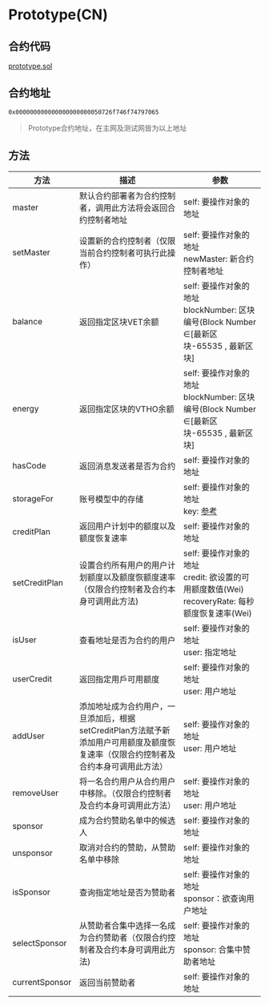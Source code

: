 # Prototype(CN)

## 合约代码
  
 [prototype.sol](https://github.com/vechain/thor/blob/master/builtin/gen/prototype.sol)
 
## 合约地址 
 
 `0x000000000000000000000050726f746f74797065`
>Prototype合约地址，在主网及测试网皆为以上地址

##  方法

|方法|描述| 参数|
|---|---|----|
|master|默认合约部署者为合约控制者，调用此方法将会返回合约控制者地址|self: 要操作对象的地址|
|setMaster|设置新的合约控制者（仅限当前合约控制者可执行此操作）|self: 要操作对象的地址<br>newMaster: 新合约控制者地址|
|balance|返回指定区块VET余额 |self: 要操作对象的地址<br>blockNumber: 区块编号(Block Number ∈[最新区块-65535 , 最新区块]|
|energy|返回指定区块的VTHO余额 |self: 要操作对象的地址<br>blockNumber: 区块编号(Block Number ∈[最新区块-65535 , 最新区块]|
|hasCode|返回消息发送者是否为合约 |self: 要操作对象的地址|
|storageFor|账号模型中的存储|self: 要操作对象的地址<br>key: [参考](https://solidity.readthedocs.io/en/latest/miscellaneous.html#layout-of-state-variables-in-storage)|
|creditPlan|返回用户计划中的额度以及额度恢复速率|self: 要操作对象的地址|
|setCreditPlan|设置合约所有用户的用户计划额度以及额度恢额度速率 （仅限合约控制者及合约本身可调用此方法)|self: 要操作对象的地址<br>credit: 欲设置的可用额度数值(Wei)<br>recoveryRate: 每秒额度恢复速率(Wei)|
|isUser|查看地址是否为合约的用户 |self: 要操作对象的地址<br>user: 指定地址|
|userCredit|返回指定用戶可用额度|self: 要操作对象的地址<br>user: 用户地址|
|addUser|添加地址成为合约用户，一旦添加后，根据setCreditPlan方法赋予新添加用户可用额度及额度恢复速率（仅限合约控制者及合约本身可调用此方法）|self: 要操作对象的地址<br>user: 用户地址|
|removeUser|将一名合约用户从合约用户中移除。（仅限合约控制者及合约本身可调用此方法）|self: 要操作对象的地址<br>user: 用户地址|
|sponsor|成为合约赞助名单中的候选人 |self: 要操作对象的地址|
|unsponsor|取消对合约的赞助，从赞助名单中移除 |self: 要操作对象的地址|
|isSponsor|查询指定地址是否为赞助者 |self: 要操作对象的地址<br>sponsor：欲查询用户地址|
|selectSponsor|从赞助者合集中选择一名成为合约赞助者（仅限合约控制者及合约本身可调用此方法)|self: 要操作对象的地址<br>sponsor: 合集中赞助者地址|
|currentSponsor|返回当前赞助者|self: 要操作对象的地址|